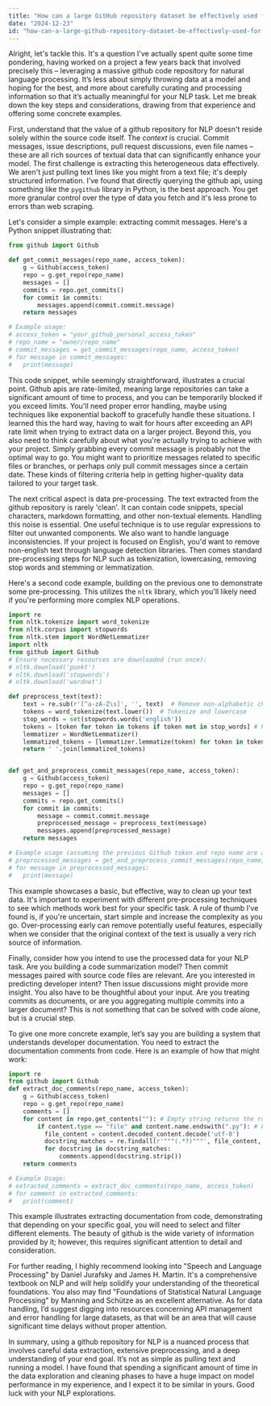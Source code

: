 ```yaml
---
title: "How can a large GitHub repository dataset be effectively used for an NLP project?"
date: "2024-12-23"
id: "how-can-a-large-github-repository-dataset-be-effectively-used-for-an-nlp-project"
---
```


Alright, let's tackle this. It's a question I've actually spent quite some time pondering, having worked on a project a few years back that involved precisely this – leveraging a massive github code repository for natural language processing. It’s less about simply throwing data at a model and hoping for the best, and more about carefully curating and processing information so that it’s actually meaningful for your NLP task. Let me break down the key steps and considerations, drawing from that experience and offering some concrete examples.

First, understand that the value of a github repository for NLP doesn't reside solely within the source code itself. The *context* is crucial. Commit messages, issue descriptions, pull request discussions, even file names – these are all rich sources of textual data that can significantly enhance your model. The first challenge is extracting this heterogeneous data effectively. We aren't just pulling text lines like you might from a text file; it's deeply structured information. I’ve found that directly querying the github api, using something like the `pygithub` library in Python, is the best approach. You get more granular control over the type of data you fetch and it's less prone to errors than web scraping.

Let's consider a simple example: extracting commit messages. Here's a Python snippet illustrating that:

```python
from github import Github

def get_commit_messages(repo_name, access_token):
    g = Github(access_token)
    repo = g.get_repo(repo_name)
    messages = []
    commits = repo.get_commits()
    for commit in commits:
        messages.append(commit.commit.message)
    return messages

# Example usage:
# access_token = "your_github_personal_access_token"
# repo_name = "owner/repo_name"
# commit_messages = get_commit_messages(repo_name, access_token)
# for message in commit_messages:
#   print(message)
```

This code snippet, while seemingly straightforward, illustrates a crucial point. Github apis are rate-limited, meaning large repositories can take a significant amount of time to process, and you can be temporarily blocked if you exceed limits. You'll need proper error handling, maybe using techniques like exponential backoff to gracefully handle these situations. I learned this the hard way, having to wait for hours after exceeding an API rate limit when trying to extract data on a larger project. Beyond this, you also need to think carefully about what you're actually trying to achieve with your project. Simply grabbing every commit message is probably not the optimal way to go. You might want to prioritize messages related to specific files or branches, or perhaps only pull commit messages since a certain date. These kinds of filtering criteria help in getting higher-quality data tailored to your target task.

The next critical aspect is data pre-processing. The text extracted from the github repository is rarely 'clean'. It can contain code snippets, special characters, markdown formatting, and other non-textual elements. Handling this noise is essential. One useful technique is to use regular expressions to filter out unwanted components. We also want to handle language inconsistencies. If your project is focused on English, you'd want to remove non-english text through language detection libraries. Then comes standard pre-processing steps for NLP such as tokenization, lowercasing, removing stop words and stemming or lemmatization.

Here's a second code example, building on the previous one to demonstrate some pre-processing. This utilizes the `nltk` library, which you'll likely need if you're performing more complex NLP operations.

```python
import re
from nltk.tokenize import word_tokenize
from nltk.corpus import stopwords
from nltk.stem import WordNetLemmatizer
import nltk
from github import Github
# Ensure necessary resources are downloaded (run once):
# nltk.download('punkt')
# nltk.download('stopwords')
# nltk.download('wordnet')

def preprocess_text(text):
    text = re.sub(r'[^a-zA-Z\s]', '', text)  # Remove non-alphabetic characters
    tokens = word_tokenize(text.lower())  # Tokenize and lowercase
    stop_words = set(stopwords.words('english'))
    tokens = [token for token in tokens if token not in stop_words] # Remove stop words
    lemmatizer = WordNetLemmatizer()
    lemmatized_tokens = [lemmatizer.lemmatize(token) for token in tokens] # Lemmatization
    return ' '.join(lemmatized_tokens)


def get_and_preprocess_commit_messages(repo_name, access_token):
    g = Github(access_token)
    repo = g.get_repo(repo_name)
    messages = []
    commits = repo.get_commits()
    for commit in commits:
        message = commit.commit.message
        preprocessed_message = preprocess_text(message)
        messages.append(preprocessed_message)
    return messages

# Example usage (assuming the previous Github token and repo name are available):
# preprocessed_messages = get_and_preprocess_commit_messages(repo_name, access_token)
# for message in preprocessed_messages:
#   print(message)
```

This example showcases a basic, but effective, way to clean up your text data. It's important to experiment with different pre-processing techniques to see which methods work best for your specific task. A rule of thumb I’ve found is, if you're uncertain, start simple and increase the complexity as you go. Over-processing early can remove potentially useful features, especially when we consider that the original context of the text is usually a very rich source of information.

Finally, consider how you intend to use the processed data for your NLP task. Are you building a code summarization model? Then commit messages paired with source code files are relevant. Are you interested in predicting developer intent? Then issue discussions might provide more insight. You also have to be thoughtful about your input. Are you treating commits as documents, or are you aggregating multiple commits into a larger document? This is not something that can be solved with code alone, but is a crucial step.

To give one more concrete example, let’s say you are building a system that understands developer documentation. You need to extract the documentation comments from code. Here is an example of how that might work:

```python
import re
from github import Github
def extract_doc_comments(repo_name, access_token):
    g = Github(access_token)
    repo = g.get_repo(repo_name)
    comments = []
    for content in repo.get_contents(""): # Empty string returns the root contents
        if content.type == "file" and content.name.endswith(".py"): # Focus only on python files
          file_content = content.decoded_content.decode('utf-8')
          docstring_matches = re.findall(r'"""(.*?)"""', file_content, re.DOTALL)
          for docstring in docstring_matches:
              comments.append(docstring.strip())
    return comments

# Example Usage:
# extracted_comments = extract_doc_comments(repo_name, access_token)
# for comment in extracted_comments:
#   print(comment)
```

This example illustrates extracting documentation from code, demonstrating that depending on your specific goal, you will need to select and filter different elements. The beauty of github is the wide variety of information provided by it; however, this requires significant attention to detail and consideration.

For further reading, I highly recommend looking into "Speech and Language Processing" by Daniel Jurafsky and James H. Martin. It's a comprehensive textbook on NLP and will help solidify your understanding of the theoretical foundations. You also may find "Foundations of Statistical Natural Language Processing" by Manning and Schütze as an excellent alternative. As for data handling, I’d suggest digging into resources concerning API management and error handling for large datasets, as that will be an area that will cause significant time delays without proper attention.

In summary, using a github repository for NLP is a nuanced process that involves careful data extraction, extensive preprocessing, and a deep understanding of your end goal. It’s not as simple as pulling text and running a model. I have found that spending a significant amount of time in the data exploration and cleaning phases to have a huge impact on model performance in my experience, and I expect it to be similar in yours. Good luck with your NLP explorations.
